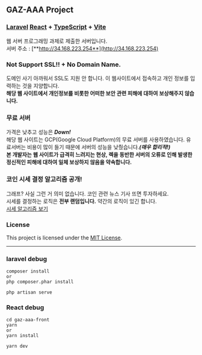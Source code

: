 ## GAZ-AAA Project

### [Laravel](https://laravel.com/) [React](https://react.dev/) + [TypeScript](https://www.typescriptlang.org/) + [Vite](https://ko.vitejs.dev/)

웹 서버 프로그래밍 과제로 제출한 서버입니다.  
서버 주소 : [**http://34.168.223.254**](http://34.168.223.254)

### Not Support SSL!! + No Domain Name.

도메인 사기 아까워서 SSL도 지원 안 합니다. 이 웹사이트에서 접속하고 개인 정보를 입력하는 것을 지양합니다.  
**해당 웹 사이트에서 개인정보를 비롯한 어떠한 보안 관련 피해에 대하여 보상해주지 않습니다.**

### 무료 서버

가격은 낮추고 성능은 _**Down!**_  
해당 웹 사이트는 GCP(Google Cloud Platform)의 무료 서버를 사용하였습니다. 유료서버는 비용이 많이 들기 때문에 서버의 성능을 낮췄습니다._**(매우 합리적!)**_  
**본 개발자는 웹 사이트가 급격히 느려지는 현상, 렉을 동반한 서버의 오류로 인해 발생한 정신적인 피해에 대하여 일체 보상하지 않음을 약속합니다.**

### 코인 시세 결정 알고리즘 공개!

그래프? 사실 그런 거 의미 없습니다. 코인 관련 뉴스 기사 뜨면 투자하세요.  
시세를 결정하는 로직은 **전부 랜덤입니다.** 약간의 로직이 있긴 합니다.  
[시세 알고리즘 보기](https://github.com/chauid/GAZ-AAA_CoinPrice)

### License

This project is licensed under the [MIT License](LICENSE).

---

### laravel debug

```
composer install
or
php composer.phar install

php artisan serve
```

### React debug

```
cd gaz-aaa-front
yarn
or
yarn install

yarn dev
```
